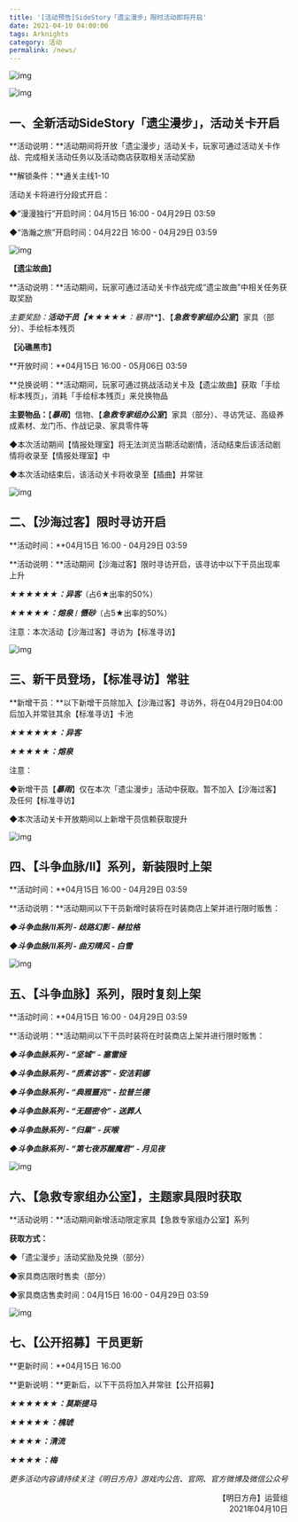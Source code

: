 ```yaml
---
title: '[活动预告]SideStory「遗尘漫步」限时活动即将开启'
date: 2021-04-10 04:00:00
tags: Arknights
category: 活动
permalink: /news/
---
```


![img](https://ak-fs.hypergryph.com/announce/images/20210409/4268e22dcb10346c69c78ffaffab3d14.JPG)

<!-- more -->

![img](https://ak-fs.hypergryph.com/announce/images/20210409/4268e22dcb10346c69c78ffaffab3d14.JPG)

## **一、全新活动SideStory「遗尘漫步」，活动关卡开启**

**活动说明：**活动期间将开放「遗尘漫步」活动关卡，玩家可通过活动关卡作战、完成相关活动任务以及活动商店获取相关活动奖励

**解锁条件：**通关主线1-10



活动关卡将进行分段式开启：

◆“漫漫独行”开启时间：04月15日 16:00 - 04月29日 03:59

◆“浩瀚之旅”开启时间：04月22日 16:00 - 04月29日 03:59



![img](https://ak-fs.hypergryph.com/announce/images/20210409/b154b0030a48e2203e9a9b63821657b2.JPG)

**【遗尘故曲】**

**活动说明：**活动期间，玩家可通过活动关卡作战完成“遗尘故曲”中相关任务获取奖励

**主要奖励：**活动干员【***★★★★★：暴雨***】、【***急救专家组办公室***】家具（部分）、手绘标本残页



**【沁礁黑市】**

**开放时间：**04月15日 16:00 - 05月06日 03:59

**兑换说明：**活动期间，玩家可通过挑战活动关卡及【遗尘故曲】获取「手绘标本残页」，消耗「手绘标本残页」来兑换物品

**主要物品：**【***暴雨***】信物、【***急救专家组办公室***】家具（部分）、寻访凭证、高级养成素材、龙门币、作战记录、家具零件等



◆本次活动期间【情报处理室】将无法浏览当期活动剧情，活动结束后该活动剧情将收录至【情报处理室】中 

◆本次活动结束后，该活动关卡将收录至【插曲】并常驻



![img](https://ak-fs.hypergryph.com/announce/images/20210409/6459d0f10abb8b3d7da6862c8d7b9b64.JPG)

## **二、【沙海过客】限时寻访开启**

**活动时间：**04月15日 16:00 - 04月29日 03:59

**活动说明：**活动期间【沙海过客】限时寻访开启，该寻访中以下干员出现率上升

***★★★★★★：异客***（占6★出率的50%）

***★★★★★：熔泉*** / ***慑砂***（占5★出率的50%）

注意：本次活动【沙海过客】寻访为【标准寻访】



![img](https://ak-fs.hypergryph.com/announce/images/20210409/448ccdba769510d31718917254c8dfbb.JPG)

## **三、新干员登场，【标准寻访】常驻**

**新增干员：**以下新增干员除加入【沙海过客】寻访外，将在04月29日04:00后加入并常驻其余【标准寻访】卡池

***★★★★★★：异客***

***★★★★★：熔泉***

注意：

◆新增干员【***暴雨***】仅在本次「遗尘漫步」活动中获取。暂不加入【沙海过客】及任何【标准寻访】

◆本次活动关卡开放期间以上新增干员信赖获取提升



![img](https://ak-fs.hypergryph.com/announce/images/20210409/bebca6174265232e30a86f4f79a7b3ef.jpg)

## **四、【斗争血脉/II】系列，新装限时上架**

**活动时间：**04月15日 16:00 - 04月29日 03:59

**活动说明：**活动期间以下干员新增时装将在时装商店上架并进行限时贩售：

***◆斗争血脉/II系列 - 歧路幻影 - 赫拉格***

***◆斗争血脉/II系列 - 曲刃晴风 - 白雪***



![img](https://ak-fs.hypergryph.com/announce/images/20210409/b6278e09c86cb5d8bac5d454d54512cd.jpg)

## **五、【斗争血脉】系列，限时复刻上架**

**活动时间：**04月15日 16:00 - 04月29日 03:59

**活动说明：**活动期间以下干员时装将在时装商店上架并进行限时贩售：

***◆斗争血脉系列 - “坚城” - 塞雷娅***

***◆斗争血脉系列 - “质素访客” - 安洁莉娜***

***◆斗争血脉系列 - “典雅噩兆” - 拉普兰德***

***◆斗争血脉系列 - “无题密令” - 送葬人***

***◆斗争血脉系列 - “归巢” - 灰喉***

***◆斗争血脉系列 - “第七夜苏醒魔君” - 月见夜***



![img](https://ak-fs.hypergryph.com/announce/images/20210409/87672ef79a97e8e1c5fd5f81fad1bbf6.jpg)

## **六、【急救专家组办公室】，主题家具限时获取**

**活动说明：**活动期间新增活动限定家具【急救专家组办公室】系列

**获取方式：**

◆「遗尘漫步」活动奖励及兑换（部分）

◆家具商店限时售卖（部分）

◆家具商店售卖时间：04月15日 16:00 - 04月29日 03:59



![img](https://ak-fs.hypergryph.com/announce/images/20210409/fcfa133c717c7df1c12176543400ad56.JPG)

## **七、【公开招募】干员更新**

**更新时间：**04月15日 16:00

**更新说明：**更新后，以下干员将加入并常驻【公开招募】

***★★★★★★：莫斯提马***

***★★★★★：槐琥***

***★★★★：清流***

***★★★★：梅***

*更多活动内容请持续关注《明日方舟》游戏内公告、官网、官方微博及微信公众号*

<p style="text-align: right">【明日方舟】运营组<br />2021年04月10日</p>

